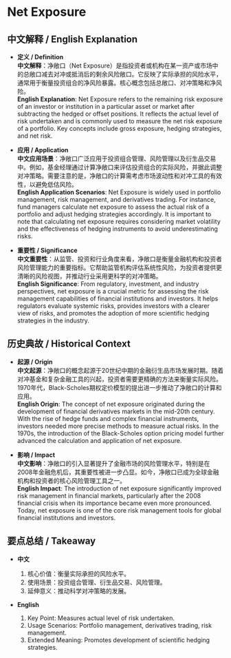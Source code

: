 # Net Exposure

## 中文解释 / English Explanation

* **定义 / Definition**  
  **中文解释**：净敞口（Net Exposure）是指投资者或机构在某一资产或市场中的总敞口减去对冲或抵消后的剩余风险敞口。它反映了实际承担的风险水平，通常用于衡量投资组合的净风险暴露。核心概念包括总敞口、对冲策略和净风险。  
  **English Explanation**: Net Exposure refers to the remaining risk exposure of an investor or institution in a particular asset or market after subtracting the hedged or offset positions. It reflects the actual level of risk undertaken and is commonly used to measure the net risk exposure of a portfolio. Key concepts include gross exposure, hedging strategies, and net risk.

* **应用 / Application**  
  **中文应用场景**：净敞口广泛应用于投资组合管理、风险管理以及衍生品交易中。例如，基金经理通过计算净敞口来评估投资组合的实际风险，并据此调整对冲策略。需要注意的是，净敞口的计算需考虑市场波动性和对冲工具的有效性，以避免低估风险。  
  **English Application Scenarios**: Net Exposure is widely used in portfolio management, risk management, and derivatives trading. For instance, fund managers calculate net exposure to assess the actual risk of a portfolio and adjust hedging strategies accordingly. It is important to note that calculating net exposure requires considering market volatility and the effectiveness of hedging instruments to avoid underestimating risks.

* **重要性 / Significance**  
  **中文重要性**：从监管、投资和行业角度来看，净敞口是衡量金融机构和投资者风险管理能力的重要指标。它帮助监管机构评估系统性风险，为投资者提供更清晰的风险视图，并推动行业采用更科学的对冲策略。  
  **English Significance**: From regulatory, investment, and industry perspectives, net exposure is a crucial metric for assessing the risk management capabilities of financial institutions and investors. It helps regulators evaluate systemic risks, provides investors with a clearer view of risks, and promotes the adoption of more scientific hedging strategies in the industry.

## 历史典故 / Historical Context

* **起源 / Origin**  
  **中文起源**：净敞口的概念起源于20世纪中期的金融衍生品市场发展时期。随着对冲基金和复杂金融工具的兴起，投资者需要更精确的方法来衡量实际风险。1970年代，Black-Scholes期权定价模型的提出进一步推动了净敞口的计算和应用。  
  **English Origin**: The concept of net exposure originated during the development of financial derivatives markets in the mid-20th century. With the rise of hedge funds and complex financial instruments, investors needed more precise methods to measure actual risks. In the 1970s, the introduction of the Black-Scholes option pricing model further advanced the calculation and application of net exposure.

* **影响 / Impact**  
  **中文影响**：净敞口的引入显著提升了金融市场的风险管理水平，特别是在2008年金融危机后，其重要性被进一步凸显。如今，净敞口已成为全球金融机构和投资者的核心风险管理工具之一。  
  **English Impact**: The introduction of net exposure significantly improved risk management in financial markets, particularly after the 2008 financial crisis when its importance became even more pronounced. Today, net exposure is one of the core risk management tools for global financial institutions and investors.

## 要点总结 / Takeaway

* **中文**  
  1. 核心价值：衡量实际承担的风险水平。
  2. 使用场景：投资组合管理、衍生品交易、风险管理。
  3. 延伸意义：推动科学对冲策略的发展。

* **English**  
  1. Key Point: Measures actual level of risk undertaken.
  2. Usage Scenarios: Portfolio management, derivatives trading, risk management.
  3. Extended Meaning: Promotes development of scientific hedging strategies.